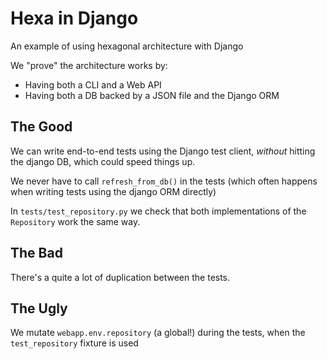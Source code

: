 # Hexa in Django

An example of using hexagonal architecture with Django

We "prove" the architecture works by:

* Having both a CLI and a Web API
* Having both a DB backed by a JSON file and the Django ORM

## The Good

We can write end-to-end tests using the Django test client, *without* hitting the django DB, which
could speed things up.

We never have to call `refresh_from_db()` in the tests (which often happens when writing tests using the django ORM directly)

In `tests/test_repository.py` we check that both implementations of the `Repository` work the same way.

## The Bad

There's a quite a lot of duplication between the tests.


## The Ugly

We mutate `webapp.env.repository` (a global!) during the tests, when the `test_repository` fixture
is used
